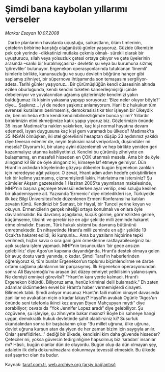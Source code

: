 # Şimdi bana kaybolan yıllarımı verseler

*Markar Esayan 10.07.2008*

<div class="yazi"> 
Darbe planlarının havalarda uçuştuğu, suikastların, ölüm timlerinin, çetelerin birbirine karıştığı olağanüstü günler yaşıyoruz. Güzide ülkemizin pek çok yerinde –dikkatinizi mutlaka çekmiş olmalı- sürekli olarak bir uyuşturucu, silah veya yolsuzluk çetesi ortaya çıkıyor ve çete üyelerinin arasında –sanki bir kuralmışçasına- devletin şu veya bu kurumuna sızmış ‘görevliler’ bulunuyor. Ergenekon operasyonlarında tutuklanan ‘önemli’ isimlerle birlikte, kanunsuzluğu ve suçu devletin böğrüne hançer gibi saplamış zihniyet, bir süpernova ihtişamında son temaşasını sergiliyor-adeta. Tarihi günler yaşıyoruz... Bir çürümüşlüğün kendi cüssesinin altında ezilen oburluğunda, kendi kendini tüketen kanserleşmişliği içinde debeleniyor ve yuvalarından uğramış gözlerimizle kendimizi yakın bulduğumuz ilk kişinin yakasına yapışıp soruyoruz: ‘Bize neler oluyor böyle?’ diye...
Şaşkınız...
İyi de neden şaşkınız anlamıyorum. Hani biz hukukun tüm evrensel kurallarını benimsemiş, demokrasisi tıkır tıkır işleyen bir ülkeydik de, ben mi heba ettim kendi kendinibilmezliğimde bunca yılımı? Yıllardır birbirimizin etini ekmeğimize katık yapıp yiyoruz biz. Gözlerimizin önünde 35 insan Madımak’ta naklen yakılırken, kaç kişi normal hayatına devam edemedi, isyan duygusuna kaç kişi gem vuramadı bu ülkede? Madımak’ta 35 İNSAN ölmüşken, iki otel görevlisini hesaptan düşüp 33 aydınımız yakıldı diye feveran edenler de, neyin tepkisini nasıl veriyorlardı, düşündüler mi mesela? Diyorum ki, bir utanç ayini düzenlemeli ve hep birlikte yeniden geri kazanmalıyız utanma kabiliyetimizi. Kendini bu çürümüş zihniyete en bulaşmamış, en mesafeli hisseden en ÇOK utanmalı mesela.
Ama bir de öyle alınganız ki!
Bir de öyle alınganız ki, kimseye laf etmeye gelmiyor. Dün Hrant’ın ardından köşelerinde gözyaşı dökenler bugün Ergenekon zanlıları için neredeyse ağıt yakıyor. O zevat, Hrant adım adım hedefe çekiştirilirken tek bir kelime yazmamış, çizmemişlerdi lakin. Hatırlatma mı istersiniz? Şu cümleler Akşam gazetesinde 1 Haziran 2005’te yayımlanan makalesinde, MHP’nin başına geçmeye tevessül ederken ayar verilip, sesi soluğu kesilen bir akademisyene ait. Yazısında ‘Ermenici’ diye niteledikleri ise, Türkiye’de ilk kez Bilgi Üniversitesi’nde düzenlenen Ermeni Konferansı’na katılan zevatın tümü. Kendinizi bir Samast, bir Hayal, bir Tuncel yerine koyun ve okuyun.
Ermenicilerin gerçek niteliği ortaya konulmalı ve onlara öyle davranılmalıdır. Bu davranış aşağılama, küçük görme, görmezlikten gelme, küçümseme, tiksinti ve gerekir ise en ağır şekilde milli zeminde hakaret etme olmalıdır. Esasen, Türk hukuk sistemi bu davranış bütününü emretmektedir.
En nihayetinde Hrant’a milli zeminde en ağır şekilde 19 Ocak’ta hakaret edildi; iki kurşunla... Ama bu yazıların hiçbirine tepki verilmedi, hiçbir savcı o sıra gani gani örneklerine rastlayabileceğiniz bu açık suçlara işlem yapmadı. MHP’nin tosuncukları ‘bir gece ansızın gelebiliriz’ diye Agos’un kapısına dayandığında, Hrant’a destek olmaya gelen bir avuç dostu vardı yanında, o kadar. Şimdi Taraf’ın haberlerinden öğreniyoruz ki, tüm bunlar Ergenekon’un toplumu biçimlendirme ve darbe ortamı sağlama planlarının bir parçasıymış. İlk Ergenekon operasyonundan sonra Ali Bayramoğlu’nu arayan üst düzey emniyet yetkilisinin yalancısıyım. Ne demişti emniyet görevlisi? “Hrant’ın kanı yerde kalmadı. Hrant’ı Ergenekon öldürdü. Biliyoruz ama, henüz kriminal delil bulamadık.”
Eh zaten adamlar öldürmeden evvel bir Hrant’a haber vermemişlerdi cinayeti. Bilinecek tabii.
Şimdi anlıyor musunuz Hrant’ın faili malûm cinayet davasında zanlılar ve avukatları niçin o kadar lakayt? Hayal’in avukatı Ogün’e “Agos’un önünde seni telefonla ikinci kez arayan Etyen Mahçupyan mıydı” diye sorabiliyor; cevabı da “Yok Jennifer Lopez aradı” diye gelebiliyor. Şu özgüvene, şu işleyişe, şu zihniyete bakar mısınız? Böyle bir sahneye hangi uygar, demokratik hukuk devletinde şahit olabilirsiniz ki? Susurluk skandalından sonra bir başbakanın çıkıp “Bu millet uğruna, ülke uğruna, devlet uğruna kurşun atan da yiyen de her zaman bizim için saygıyla anılır. Onlar şereflidirler...” dediği bir ülkede, kendisini kim daha güvende hisseder? Çeteciler mi, yoksa güvercin tedirginliğine hapsolmuş biz ‘sıradan’ insanlar mı?
Hâsılı, bugün olanlar dün de oluyordu. Bugün olup da dün olmayan şey, adaletin ilk defa dokunulmazlara dokunmaya tevessül etmesidir.
Bu ülkede asıl şaşırtıcı olan da budur.</div>

Kaynak: [taraf.com.tr](m), [web.archive.org (arşiv bağlantısı)](http://web.archive.org/web/20101201033240/http://taraf.com.tr/markar-esayan/makale-simdi-bana-kaybolan-yillarimi-verseler.htm)
